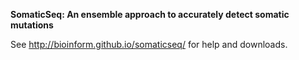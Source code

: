 <b>SomaticSeq: An ensemble approach to accurately detect somatic mutations</b>

See http://bioinform.github.io/somaticseq/ for help and downloads.

